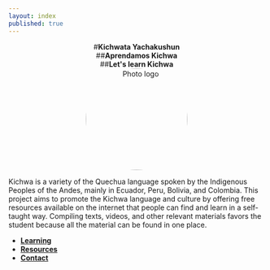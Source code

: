 ```yaml
---
layout: index
published: true
---
```

<center>#<strong>Kichwata Yachakushun</strong></center>
<center>##<strong>Aprendamos Kichwa</strong></center>
<center>##<strong>Let's learn Kichwa</strong></center>

<div style="text-align:center;">
  <img src="/images/Photo_logo.png" alt="Photo logo" style="border-radius:50%; width: 200px;">
</div>


Kichwa is a variety of the Quechua language spoken by the Indigenous Peoples of the Andes, mainly in Ecuador, Peru, Bolivia, and Colombia. This project aims to promote the Kichwa language and culture by offering free resources available on the internet that people can find and learn in a self-taught way. Compiling texts, videos, and other relevant materials favors the student because all the material can be found in one place.
* **[Learning](modules/learning/_posts/2023-04-29-info.md)**
* **[Resources](modules/resources/_posts/2023-04-29-info.md)**
* **[Contact](modules/contact/_posts/2023-04-29-info.md)**



   
